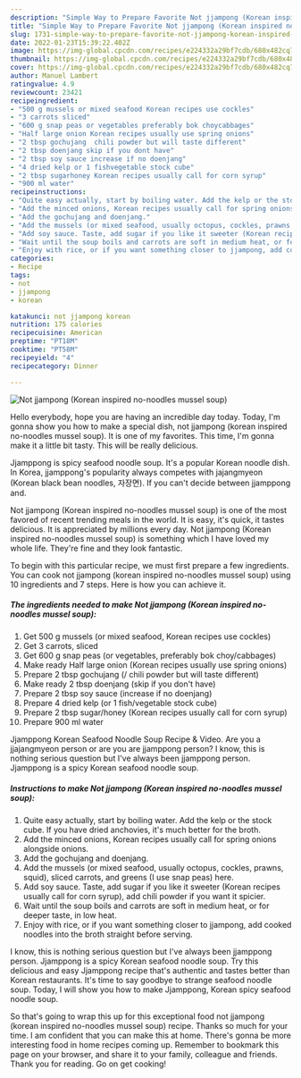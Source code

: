 ```yaml
---
description: "Simple Way to Prepare Favorite Not jjampong (Korean inspired no-noodles mussel soup)"
title: "Simple Way to Prepare Favorite Not jjampong (Korean inspired no-noodles mussel soup)"
slug: 1731-simple-way-to-prepare-favorite-not-jjampong-korean-inspired-no-noodles-mussel-soup
date: 2022-01-23T15:39:22.402Z
image: https://img-global.cpcdn.com/recipes/e224332a29bf7cdb/680x482cq70/not-jjampong-korean-inspired-no-noodles-mussel-soup-recipe-main-photo.jpg
thumbnail: https://img-global.cpcdn.com/recipes/e224332a29bf7cdb/680x482cq70/not-jjampong-korean-inspired-no-noodles-mussel-soup-recipe-main-photo.jpg
cover: https://img-global.cpcdn.com/recipes/e224332a29bf7cdb/680x482cq70/not-jjampong-korean-inspired-no-noodles-mussel-soup-recipe-main-photo.jpg
author: Manuel Lambert
ratingvalue: 4.9
reviewcount: 23421
recipeingredient:
- "500 g mussels or mixed seafood Korean recipes use cockles"
- "3 carrots sliced"
- "600 g snap peas or vegetables preferably bok choycabbages"
- "Half large onion Korean recipes usually use spring onions"
- "2 tbsp gochujang  chili powder but will taste different"
- "2 tbsp doenjang skip if you dont have"
- "2 tbsp soy sauce increase if no doenjang"
- "4 dried kelp or 1 fishvegetable stock cube"
- "2 tbsp sugarhoney Korean recipes usually call for corn syrup"
- "900 ml water"
recipeinstructions:
- "Quite easy actually, start by boiling water. Add the kelp or the stock cube. If you have dried anchovies, it&#39;s much better for the broth."
- "Add the minced onions, Korean recipes usually call for spring onions alongside onions."
- "Add the gochujang and doenjang."
- "Add the mussels (or mixed seafood, usually octopus, cockles, prawns, squid), sliced carrots, and greens (I use snap peas) here."
- "Add soy sauce. Taste, add sugar if you like it sweeter (Korean recipes usually call for corn syrup), add chili powder if you want it spicier."
- "Wait until the soup boils and carrots are soft in medium heat, or for deeper taste, in low heat."
- "Enjoy with rice, or if you want something closer to jjampong, add cooked noodles into the broth straight before serving."
categories:
- Recipe
tags:
- not
- jjampong
- korean

katakunci: not jjampong korean 
nutrition: 175 calories
recipecuisine: American
preptime: "PT18M"
cooktime: "PT58M"
recipeyield: "4"
recipecategory: Dinner

---
```



![Not jjampong (Korean inspired no-noodles mussel soup)](https://img-global.cpcdn.com/recipes/e224332a29bf7cdb/680x482cq70/not-jjampong-korean-inspired-no-noodles-mussel-soup-recipe-main-photo.jpg)

Hello everybody, hope you are having an incredible day today. Today, I'm gonna show you how to make a special dish, not jjampong (korean inspired no-noodles mussel soup). It is one of my favorites. This time, I'm gonna make it a little bit tasty. This will be really delicious.

Jjamppong is spicy seafood noodle soup. It&#39;s a popular Korean noodle dish. In Korea, jjamppong&#39;s popularity always competes with jajangmyeon (Korean black bean noodles, 자장면). If you can&#39;t decide between jjamppong and.

Not jjampong (Korean inspired no-noodles mussel soup) is one of the most favored of recent trending meals in the world. It is easy, it's quick, it tastes delicious. It is appreciated by millions every day. Not jjampong (Korean inspired no-noodles mussel soup) is something which I have loved my whole life. They're fine and they look fantastic.


To begin with this particular recipe, we must first prepare a few ingredients. You can cook not jjampong (korean inspired no-noodles mussel soup) using 10 ingredients and 7 steps. Here is how you can achieve it.

<!--inarticleads1-->

##### The ingredients needed to make Not jjampong (Korean inspired no-noodles mussel soup):

1. Get 500 g mussels (or mixed seafood, Korean recipes use cockles)
1. Get 3 carrots, sliced
1. Get 600 g snap peas (or vegetables, preferably bok choy/cabbages)
1. Make ready Half large onion (Korean recipes usually use spring onions)
1. Prepare 2 tbsp gochujang (/ chili powder but will taste different)
1. Make ready 2 tbsp doenjang (skip if you don&#39;t have)
1. Prepare 2 tbsp soy sauce (increase if no doenjang)
1. Prepare 4 dried kelp (or 1 fish/vegetable stock cube)
1. Prepare 2 tbsp sugar/honey (Korean recipes usually call for corn syrup)
1. Prepare 900 ml water


Jjamppong Korean Seafood Noodle Soup Recipe &amp; Video. Are you a jjajangmyeon person or are you are jjamppong person? I know, this is nothing serious question but I&#39;ve always been jjamppong person. Jjamppong is a spicy Korean seafood noodle soup. 

<!--inarticleads2-->

##### Instructions to make Not jjampong (Korean inspired no-noodles mussel soup):

1. Quite easy actually, start by boiling water. Add the kelp or the stock cube. If you have dried anchovies, it&#39;s much better for the broth.
1. Add the minced onions, Korean recipes usually call for spring onions alongside onions.
1. Add the gochujang and doenjang.
1. Add the mussels (or mixed seafood, usually octopus, cockles, prawns, squid), sliced carrots, and greens (I use snap peas) here.
1. Add soy sauce. Taste, add sugar if you like it sweeter (Korean recipes usually call for corn syrup), add chili powder if you want it spicier.
1. Wait until the soup boils and carrots are soft in medium heat, or for deeper taste, in low heat.
1. Enjoy with rice, or if you want something closer to jjampong, add cooked noodles into the broth straight before serving.


I know, this is nothing serious question but I&#39;ve always been jjamppong person. Jjamppong is a spicy Korean seafood noodle soup. Try this delicious and easy Jjamppong recipe that&#39;s authentic and tastes better than Korean restaurants. It&#39;s time to say goodbye to strange seafood noodle soup. Today, I will show you how to make Jjamppong, Korean spicy seafood noodle soup. 

So that's going to wrap this up for this exceptional food not jjampong (korean inspired no-noodles mussel soup) recipe. Thanks so much for your time. I am confident that you can make this at home. There's gonna be more interesting food in home recipes coming up. Remember to bookmark this page on your browser, and share it to your family, colleague and friends. Thank you for reading. Go on get cooking!
